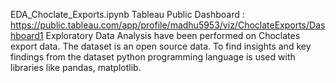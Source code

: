 EDA_Choclate_Exports.ipynb
Tableau Public Dashboard : https://public.tableau.com/app/profile/madhu5953/viz/ChoclateExports/Dashboard1
Exploratory Data Analysis have been performed on Choclates export data. The dataset is an open source data. To find insights and key findings from the dataset python programming language is used with libraries like pandas, matplotlib.
